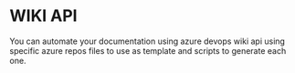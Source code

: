 # WIKI API
You can automate your documentation using azure devops wiki api using specific azure repos files to use as template and scripts to generate each one.
